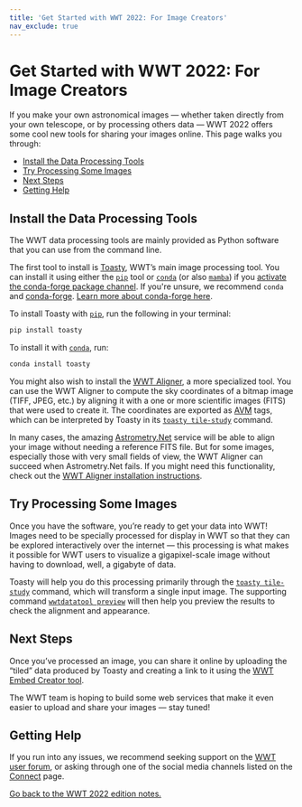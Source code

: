 ```yaml
---
title: 'Get Started with WWT 2022: For Image Creators'
nav_exclude: true
---
```


# Get Started with WWT 2022: For Image Creators

If you make your own astronomical images — whether taken directly from your own
telescope, or by processing others data — WWT 2022 offers some cool new tools
for sharing your images online. This page walks you through:

- [Install the Data Processing Tools](#install-the-data-processing-tools)
- [Try Processing Some Images](#try-processing-some-images)
- [Next Steps](#next-steps)
- [Getting Help](#getting-help)


## Install the Data Processing Tools

The WWT data processing tools are mainly provided as Python software that you
can use from the command line.

The first tool to install is [Toasty], WWT’s main image processing tool. You can
install it using either the [`pip`] tool or [`conda`] (or also [`mamba`]) if you
[activate the conda-forge package channel][cfenable]. If you're unsure, we
recommend `conda` and [conda-forge]. [Learn more about conda-forge
here][cfintro].

[Toasty]: https://toasty.readthedocs.io/
[`pip`]: https://packaging.python.org/en/latest/guides/tool-recommendations/#installation-tool-recommendations
[`conda`]: https://docs.conda.io/
[`mamba`]: https://mamba.readthedocs.io/
[cfenable]: https://conda-forge.org/docs/user/introduction.html#how-can-i-install-packages-from-conda-forge
[conda-forge]: https://conda-forge.org/
[cfintro]: https://conda-forge.org/docs/user/introduction.html

To install Toasty with [`pip`], run the following in your terminal:

```sh
pip install toasty
```

To install it with [`conda`], run:

```sh
conda install toasty
```

You might also wish to install the [WWT Aligner][aligner], a more specialized
tool. You can use the WWT Aligner to compute the sky coordinates of a bitmap
image (TIFF, JPEG, etc.) by aligning it with a one or more scientific images
(FITS) that were used to create it. The coordinates are exported as [AVM] tags,
which can be interpreted by Toasty in its [`toasty tile-study`] command.

In many cases, the amazing [Astrometry.Net][anet] service will be able to align
your image without needing a reference FITS file. But for some images,
especially those with very small fields of view, the WWT Aligner can succeed
when Astrometry.Net fails. If you might need this functionality, check out
the [WWT Aligner installation instructions][aligner-install].

[aligner]: https://docs.worldwidetelescope.org/aligner/latest/
[AVM]: https://www.virtualastronomy.org/avm_metadata.php
[`toasty tile-study`]: https://toasty.readthedocs.io/en/latest/cli/tile-study.html
[anet]: https://astrometry.net/
[aligner-install]: https://docs.worldwidetelescope.org/aligner/latest/installation/


## Try Processing Some Images

Once you have the software, you’re ready to get your data into WWT! Images need
to be specially processed for display in WWT so that they can be explored
interactively over the internet — this processing is what makes it possible for
WWT users to visualize a gigapixel-scale image without having to download, well,
a gigabyte of data.

Toasty will help you do this processing primarily through the [`toasty
tile-study`] command, which will transform a single input image. The supporting
command [`wwtdatatool preview`] will then help you preview the results to check
the alignment and appearance.

[`wwtdatatool preview`]: https://wwt-data-formats.readthedocs.io/en/latest/cli/preview.html


## Next Steps

Once you’ve processed an image, you can share it online by uploading the “tiled”
data produced by Toasty and creating a link to it using the [WWT Embed Creator
tool][embed].

[embed]: https://embed.worldwidetelescope.org/

The WWT team is hoping to build some web services that make it even easier to
upload and share your images — stay tuned!


## Getting Help

If you run into any issues, we recommend seeking support on the [WWT user
forum][forum], or asking through one of the social media channels listed on the
[Connect][connect] page.

[forum]: https://wwt-forum.org/
[connect]: https://worldwidetelescope.org/connect/

[Go back to the WWT 2022 edition notes.](..)
